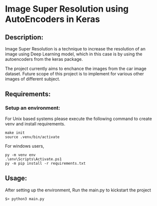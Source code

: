 # Image Super Resolution using AutoEncoders in Keras

## Description:

Image Super Resolution is a technique to increase the resolution of an image using Deep Learning model, which in this case is by using the autoencoders from the keras package.

The project currently aims to enchance the images from the car image dataset. Future scope of this project is to implement for various other images of different subject.

## Requirements:

### Setup an environment:

For Unix based systems please execute the following command to create venv and install requirements.

```
make init
source .venv/bin/activate
```

For windows users,

```
py -m venv env
.\env\Scripts\Activate.ps1
py -m pip install -r requirements.txt
```

## Usage:

After setting up the environment, Run the main.py to kickstart the project

```
$> python3 main.py
```
